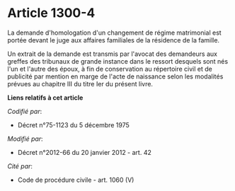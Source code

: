 # Article 1300-4

La demande d'homologation d'un changement de régime matrimonial est portée devant le juge aux affaires familiales de la
résidence de la famille.

Un extrait de la demande est transmis par l'avocat des demandeurs aux greffes des tribunaux de grande instance dans le
ressort desquels sont nés l'un et l'autre des époux, à fin de conservation au répertoire civil et de publicité par mention en
marge de l'acte de naissance selon les modalités prévues au chapitre III du titre Ier du présent livre.

**Liens relatifs à cet article**

_Codifié par_:

  - Décret n°75-1123 du 5 décembre 1975

_Modifié par_:

  - Décret n°2012-66 du 20 janvier 2012 - art. 42

_Cité par_:

  - Code de procédure civile - art. 1060 (V)
